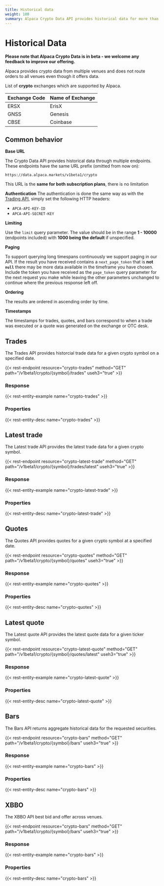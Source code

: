 ```yaml
---
title: Historical data
weight: 100
summary: Alpaca Crypto Data API provides historical data for more than 5 years.
---
```


# Historical Data

**Please note that Alpaca Crypto Data is in beta - we welcome any feedback to improve our offering.**

Alpaca provides crypto data from multiple venues and does not route orders to all venues even though it offers data.

List of **crypto** exchanges which are supported by Alpaca.

| Exchange Code | Name of Exchange      |
| ------------- | --------------------- |     
| ERSX          | ErisX                 |
| GNSS          | Genesis               |
| CBSE          | Coinbase              |


## Common behavior

**Base URL**

The Crypto Data API provides historical data through multiple endpoints. These endpoints have the same URL prefix (omitted from now on):

```
https://data.alpaca.markets/v1beta1/crypto
```

This URL is the **same for both subscription plans**, there is no limitation 


**Authentication**
The authentication is done the same way as with the [Trading API](https://alpaca.markets/docs/api-documentation/api-v2/#authentication), simply set the following HTTP headers:

- `APCA-API-KEY-ID`
- `APCA-API-SECRET-KEY`


**Limiting**

Use the `limit` query parameter. The value should be in the range **1 - 10000** (endpoints included) with **1000 being the default** if unspecified.


**Paging**

To support querying long timespans continuously we support paging in our API. If the result you have received contains a `next_page_token` that is **not `null`** there may be more data available in the timeframe you have chosen. Include the token you have received as the `page_token` query parameter for the next request you make while leaving the other parameters unchanged to continue where the previous response left off.


**Ordering**

The results are ordered in ascending order by time.

**Timestamps**

The timestamps for trades, quotes, and bars correspond to when a trade was executed or a quote was generated on the exchange or OTC desk.

## Trades

The Trades API provides historcial trade data for a given crypto symbol on a specified date.

{{< rest-endpoint resource="crypto-trades" method="GET" path="/v1beta1/crypto/{symbol}/trades" useh3="true" >}}


### Response

{{< rest-entity-example name="crypto-trades" >}}


### Properties

{{< rest-entity-desc name="crypto-trades" >}}



## Latest trade

The Latest trade API provides the latest trade data for a given crypto symbol.

{{< rest-endpoint resource="crypto-latest-trade" method="GET" path="/v1beta1/crypto/{symbol}/trades/latest" useh3="true" >}}


### Response

{{< rest-entity-example name="crypto-latest-trade" >}}


### Properties

{{< rest-entity-desc name="crypto-latest-trade" >}}



## Quotes

The Quotes API provides quotes for a given crypto symbol at a specified date.

{{< rest-endpoint resource="crypto-quotes" method="GET" path="/v1beta1/crypto/{symbol}/quotes" useh3="true" >}}


### Response

{{< rest-entity-example name="crypto-quotes" >}}


### Properties

{{< rest-entity-desc name="crypto-quotes" >}}



## Latest quote

The Latest quote API provides the latest quote data for a given ticker symbol.

{{< rest-endpoint resource="crypto-latest-quote" method="GET" path="/v1beta1/crypto/{symbol}/quotes/latest" useh3="true" >}}


### Response

{{< rest-entity-example name="crypto-latest-quote" >}}


### Properties

{{< rest-entity-desc name="crypto-latest-quote" >}}



## Bars

The Bars API returns aggregate historical data for the requested securities.

{{< rest-endpoint resource="crypto-bars" method="GET" path="/v1beta1/crypto/{symbol}/bars" useh3="true" >}}


### Response

{{< rest-entity-example name="crypto-bars" >}}


### Properties

{{< rest-entity-desc name="crypto-bars" >}}


## XBBO

The XBBO API best bid and offer across venues.

{{< rest-endpoint resource="crypto-bars" method="GET" path="/v1beta1/crypto/{symbol}/bars" useh3="true" >}}


### Response

{{< rest-entity-example name="crypto-bars" >}}


### Properties

{{< rest-entity-desc name="crypto-bars" >}}




